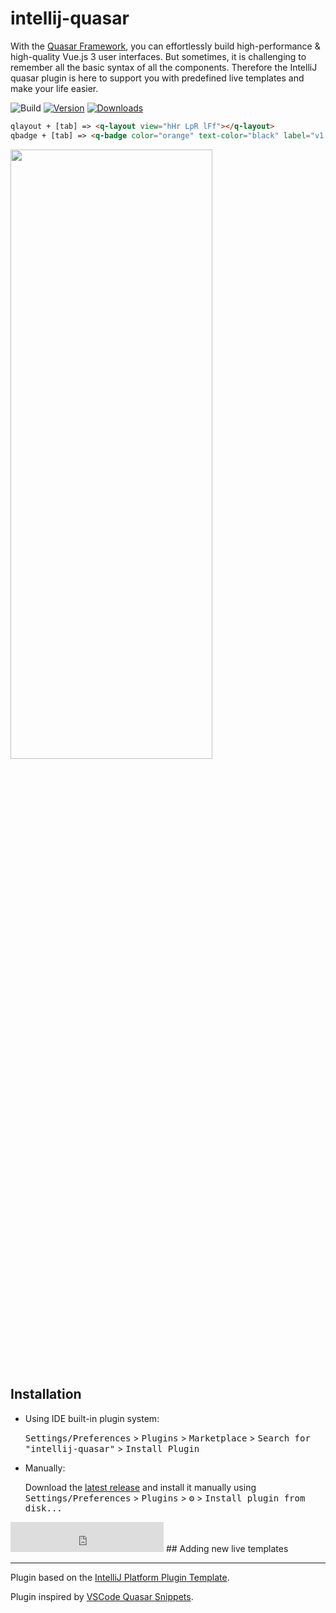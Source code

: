 # intellij-quasar
<!-- Plugin description -->
With the [Quasar Framework](https://quasar.dev/), you can effortlessly build high-performance & high-quality Vue.js 3 user interfaces.
But sometimes, it is challenging to remember all the basic syntax of all the components. Therefore the IntelliJ quasar plugin is here
to support you with predefined live templates and make your life easier.
<!-- Plugin description end -->

![Build](https://github.com/knusperleicht/intellij-quasar/workflows/Build/badge.svg)
[![Version](https://img.shields.io/jetbrains/plugin/v/PLUGIN_ID.svg)](https://plugins.jetbrains.com/plugin/at.knusperleicht.quasar)
[![Downloads](https://img.shields.io/jetbrains/plugin/d/PLUGIN_ID.svg)](https://plugins.jetbrains.com/plugin/at.knusperleicht.quasar)

``` html
qlayout + [tab] => <q-layout view="hHr LpR lFf"></q-layout>
qbadge + [tab] => <q-badge color="orange" text-color="black" label="v1.0.0" />
```


<img src="https://user-images.githubusercontent.com/2041897/166143563-df66397f-66f9-434d-9b7c-4e6ee2b8d281.gif" width="80%" height="50%"/>

## Installation

- Using IDE built-in plugin system:
  
  <kbd>Settings/Preferences</kbd> > <kbd>Plugins</kbd> > <kbd>Marketplace</kbd> > <kbd>Search for "intellij-quasar"</kbd> >
  <kbd>Install Plugin</kbd>
  
- Manually:

  Download the [latest release](https://github.com/knusperleicht/intellij-quasar/releases/latest) and install it manually using
  <kbd>Settings/Preferences</kbd> > <kbd>Plugins</kbd> > <kbd>⚙️</kbd> > <kbd>Install plugin from disk...</kbd>

<iframe frameborder="none" width="245px" height="48px" src="https://plugins.jetbrains.com/embeddable/install/19084"></iframe>
## Adding new live templates


---
Plugin based on the [IntelliJ Platform Plugin Template][template].

[template]: https://github.com/JetBrains/intellij-platform-plugin-template

Plugin inspired by [VSCode Quasar Snippets][vscode-quasar-snippets].

[vscode-quasar-snippets]: https://github.com/Abdelaziz18003/vscode-quasar-snippets
